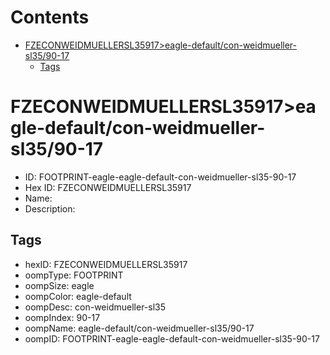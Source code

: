 



Contents
========

* [FZECONWEIDMUELLERSL35917>eagle-default/con-weidmueller-sl35/90-17](#fzeconweidmuellersl35917eagle-defaultcon-weidmueller-sl3590-17)
	* [Tags](#tags)

# FZECONWEIDMUELLERSL35917>eagle-default/con-weidmueller-sl35/90-17

- ID: FOOTPRINT-eagle-eagle-default-con-weidmueller-sl35-90-17
- Hex ID: FZECONWEIDMUELLERSL35917
- Name: 
- Description: 

## Tags

- hexID: FZECONWEIDMUELLERSL35917
- oompType: FOOTPRINT
- oompSize: eagle
- oompColor: eagle-default
- oompDesc: con-weidmueller-sl35
- oompIndex: 90-17
- oompName: eagle-default/con-weidmueller-sl35/90-17
- oompID: FOOTPRINT-eagle-eagle-default-con-weidmueller-sl35-90-17
